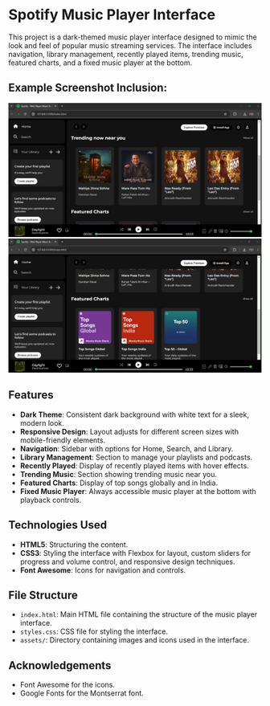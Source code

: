 # Spotify Music Player Interface

This project is a dark-themed music player interface designed to mimic the look and feel of popular music streaming services. The interface includes navigation, library management, recently played items, trending music, featured charts, and a fixed music player at the bottom.

## Example Screenshot Inclusion:
![Screenshot](assets/Screenshot1.JPG)
![Screenshot](assets/Screenshot2.JPG)

## Features

- **Dark Theme**: Consistent dark background with white text for a sleek, modern look.
- **Responsive Design**: Layout adjusts for different screen sizes with mobile-friendly elements.
- **Navigation**: Sidebar with options for Home, Search, and Library.
- **Library Management**: Section to manage your playlists and podcasts.
- **Recently Played**: Display of recently played items with hover effects.
- **Trending Music**: Section showing trending music near you.
- **Featured Charts**: Display of top songs globally and in India.
- **Fixed Music Player**: Always accessible music player at the bottom with playback controls.

## Technologies Used

- **HTML5**: Structuring the content.
- **CSS3**: Styling the interface with Flexbox for layout, custom sliders for progress and volume control, and responsive design techniques.
- **Font Awesome**: Icons for navigation and controls.

## File Structure

- `index.html`: Main HTML file containing the structure of the music player interface.
- `styles.css`: CSS file for styling the interface.
- `assets/`: Directory containing images and icons used in the interface.


## Acknowledgements

- Font Awesome for the icons.
- Google Fonts for the Montserrat font.
